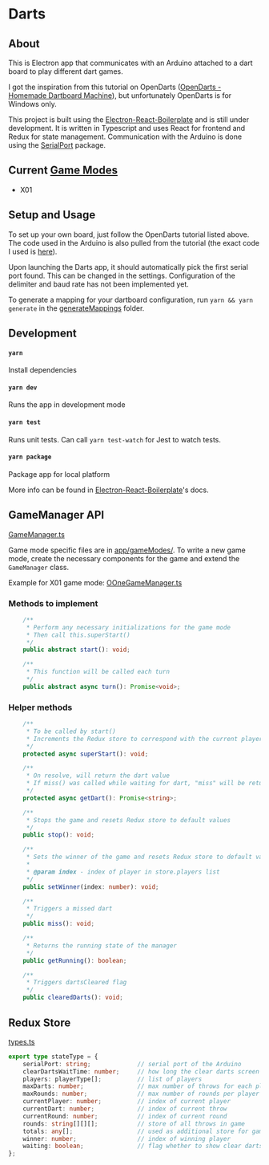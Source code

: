 # Darts

## About

This is Electron app that communicates with an Arduino attached to a dart board to play different dart games.

I got the inspiration from this tutorial on OpenDarts ([OpenDarts - Homemade Dartboard Machine](https://www.hackster.io/ricardo-alves/opendarts-homemade-dartboard-machine-2a2914)), but unfortunately OpenDarts is for Windows only.

This project is built using the [Electron-React-Boilerplate](https://github.com/electron-react-boilerplate/electron-react-boilerplate) and is still under development. It is written in Typescript and uses React for frontend and Redux for state management. Communication with the Arduino is done using the [SerialPort](https://serialport.io/) package.

## Current [Game Modes](https://www.8dartfinish.com/21-popular-darts-games-play-dartboard/)

-   X01

## Setup and Usage

To set up your own board, just follow the OpenDarts tutorial listed above. The code used in the Arduino is also pulled from the tutorial (the exact code I used is [here](arduino/darts.ino)).

Upon launching the Darts app, it should automatically pick the first serial port found. This can be changed in the settings. Configuration of the delimiter and baud rate has not been implemented yet.

To generate a mapping for your dartboard configuration, run `yarn && yarn generate` in the [generateMappings](generateMappings/) folder.

## Development

#### `yarn`

Install dependencies

#### `yarn dev`

Runs the app in development mode

#### `yarn test`

Runs unit tests. Can call `yarn test-watch` for Jest to watch tests.

#### `yarn package`

Package app for local platform

More info can be found in [Electron-React-Boilerplate](https://electron-react-boilerplate.js.org/)'s docs.

## GameManager API

[GameManager.ts](app/utils/GameManager.ts)

Game mode specific files are in [app/gameModes/](app/gameModes/). To write a new game mode, create the necessary components for the game and extend the `GameManager` class.

Example for X01 game mode: [OOneGameManager.ts](app/gameModes/oOneGame/OOneGameManager.ts)

### Methods to implement

```typescript
	/**
	 * Perform any necessary initializations for the game mode
	 * Then call this.superStart()
	 */
	public abstract start(): void;

	/**
	 * This function will be called each turn
	 */
	public abstract async turn(): Promise<void>;
```

### Helper methods

```typescript
	/**
	 * To be called by start()
	 * Increments the Redux store to correspond with the current player and round
	 */
	protected async superStart(): void;

	/**
	 * On resolve, will return the dart value
	 * If miss() was called while waiting for dart, "miss" will be returned
	 */
	protected async getDart(): Promise<string>;

	/**
	 * Stops the game and resets Redux store to default values
	 */
	public stop(): void;

	/**
	 * Sets the winner of the game and resets Redux store to default values
	 *
	 * @param index - index of player in store.players list
	 */
	public setWinner(index: number): void;

	/**
	 * Triggers a missed dart
	 */
	public miss(): void;

	/**
	 * Returns the running state of the manager
	 */
	public getRunning(): boolean;

	/**
	 * Triggers dartsCleared flag
	 */
	public clearedDarts(): void;
```

## Redux Store

[types.ts](app/reducers/types.ts)

```typescript
export type stateType = {
	serialPort: string;				// serial port of the Arduino
	clearDartsWaitTime: number;		// how long the clear darts screen is shown for
	players: playerType[];			// list of players
	maxDarts: number;				// max number of throws for each player per round
	maxRounds: number;				// max number of rounds per player
	currentPlayer: number;			// index of current player
	currentDart: number;			// index of current throw
	currentRound: number;			// index of current round
	rounds: string[][][];			// store of all throws in game
	totals: any[];					// used as additional store for game modes
	winner: number;					// index of winning player
	waiting: boolean;				// flag whether to show clear darts screen
};
```
